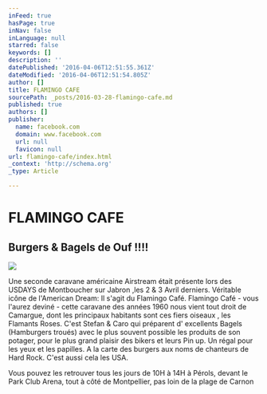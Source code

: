 ```yaml
---
inFeed: true
hasPage: true
inNav: false
inLanguage: null
starred: false
keywords: []
description: ''
datePublished: '2016-04-06T12:51:55.361Z'
dateModified: '2016-04-06T12:51:54.805Z'
author: []
title: FLAMINGO CAFE
sourcePath: _posts/2016-03-28-flamingo-cafe.md
published: true
authors: []
publisher:
  name: facebook.com
  domain: www.facebook.com
  url: null
  favicon: null
url: flamingo-cafe/index.html
_context: 'http://schema.org'
_type: Article

---
```

# FLAMINGO CAFE

## Burgers & Bagels de Ouf !!!!
![](https://s3-us-west-2.amazonaws.com/the-grid-img/p/805c6c06865a7f59571ac9c176d51c8e4b84875b.jpg)

Une seconde caravane américaine Airstream était présente lors des USDAYS de Montboucher sur Jabron ,les 2 & 3 Avril derniers. Véritable icône de l'American Dream: Il s'agit du Flamingo Café. Flamingo Café - vous l'aurez deviné - cette caravane des années 1960 nous vient tout droit de Camargue, dont les principaux habitants sont ces fiers oiseaux , les Flamants Roses. C'est Stefan & Caro qui préparent d' excellents Bagels (Hamburgers troués) avec le plus souvent possible les produits de son potager, pour le plus grand plaisir des bikers et leurs Pin up. Un régal pour les yeux et les papilles. A la carte des burgers aux noms de chanteurs de Hard Rock. C'est aussi cela les USA. 

Vous pouvez les retrouver tous les jours de 10H à 14H à Pérols, devant le Park Club Arena, tout à côté de Montpellier, pas loin de la plage de Carnon